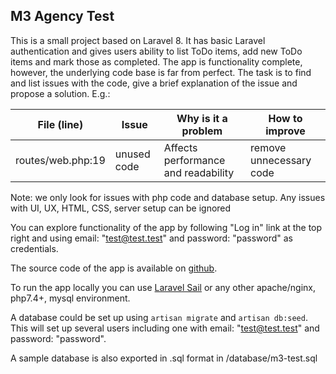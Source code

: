## M3 Agency Test

This is a small project based on Laravel 8. It has basic Laravel authentication and gives users ability to list ToDo 
items, add new ToDo items and mark those as completed. The app is functionality complete, however, the underlying code 
base is far from perfect. The task is to find and list issues with the code, give a brief explanation of the issue and 
propose a solution. E.g.:


| File (line)      | Issue       | Why is it a problem                 | How to improve          |
| ---------------- | ----------- | ----------------------------------- | ----------------------- |
|routes/web.php:19 | unused code | Affects performance and readability | remove unnecessary code |

Note: we only look for issues with php code and database setup. Any issues with UI, UX, HTML, CSS, server setup 
can be ignored

You can explore functionality of the app by following "Log in" link at the top right and using email: "test@test.test" 
and password: "password" as credentials. 

The source code of the app is available on [github](https://github.com/m3-agency/m3-test).

To run the app locally you can use [Laravel Sail](https://laravel.com/docs/8.x/sail#introduction) or any other 
apache/nginx, php7.4+, mysql environment.

A database could be set up using `artisan migrate` and `artisan db:seed`. This will set up several users including 
one with email: "test@test.test" and password: "password". 

A sample database is also exported in .sql format in /database/m3-test.sql
